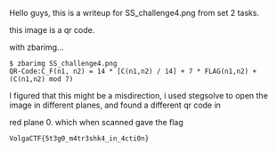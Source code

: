 Hello guys,
this is a writeup for SS_challenge4.png from set 2 tasks.

this image is a qr code.

with zbarimg...

```
$ zbarimg SS_challenge4.png 
QR-Code:C_F(n1, n2) = 14 * [C(n1,n2) / 14] + 7 * FLAG(n1,n2) + (C(n1,n2) mod 7)
```

I figured that this might be a misdirection, i used stegsolve to open the image in different planes, and found a different qr code in

red plane 0. which when scanned gave the flag

```
VolgaCTF{5t3g0_m4tr3shk4_in_4cti0n}
```
